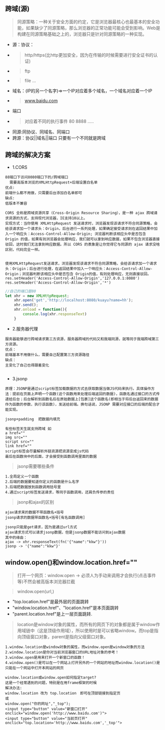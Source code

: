 ## 跨域(源)
>同源策略：一种关于安全方面的约定，它是浏览器最核心也最基本的安全功能，如果缺少了同源策略，那么浏览器的正常功能可能会受到影响。Web是构建在同源策略基础之上的，浏览器只是针对同源策略的一种实现。
- 源：协议：
- >http/https(比http更加安全，因为在传输的时候需要进行安全证书的认证)
- >ftp
- >file ...
- 域名：(IP的另一个名字)=>一个IP对应着多个域名，一个域名对应着一个IP
- >www.baidu.com
- 端口
- >对应着不同的执行事件 80  8888 .....
- 同源:同协议、同域名、同端口
- 跨源：协议||域名||端口 只要有一个不同就是跨域
## 跨域的解决方案
- 1.CORS
```
88端口下访问8080端口下的/跨域端口
  需要高版本浏览的XMLHttpRequest+后端设置白名单
优点:
前端什么都不用做，只需要后台添加白名单即可
缺点:
低版本不兼容
```
```
CORS 全称是跨域资源共享（Cross-Origin Resource Sharing），是一种 ajax 跨域请求资源的方式，支持现代浏览器，IE支持10以上。
实现方式：当你使用 XMLHttpRequest 发送请求时，浏览器发现该请求不符合同源策略，会给该请求加一个请求头：Origin，后台进行一系列处理，如果确定接受请求则在返回结果中加入一个响应头：Access-Control-Allow-Origin; 浏览器判断该相应头中是否包含 Origin 的值，如果有则浏览器会处理响应，我们就可以拿到响应数据，如果不包含浏览器直接驳回，这时我们无法拿到响应数据。所以 CORS 的表象是让你觉得它与同源的 ajax 请求没啥区别，代码完全一样。


使用XMLHttpRequest发送请求，浏览器发现该请求不符合同源策略，会给该请求加一个请求头：Origin；后台进行处理，在返回结果中加入一个响应头：Access-Control-Allow-Origin；浏览器判断该相应头中是否包含 Origin的值，有则处理响应，无则直接驳回。
res.setHeader('Access-Control-Allow-Origin','127.0.0.1:8080')
res.setHeader('Access-Control-Allow-Origin','*')
```
```js
//自己的端口是80
let xhr = new XMLHttpRequest;
    xhr.open('get','http://localhost:8080/kuayu?name=hh');  
    xhr.send();
    xhr.onload = function(){
        console.log(xhr.responseText)
    } 
```
- 2.服务器代理
```
服务器能够进行跨域请求第三方资源，服务器跨域的代码又和我端同源，就等同于我端跨域第三方资源。
优点：
前端基本不用做什么，需要自己配置第三方资源路径
缺点：
主变化了自己也得跟着变化
```
```

```
- 3.jsonp
```
原理：JSONP是通过script标签加载数据的方式去获取数据当做JS代码来执行。具体操作方法：提前在页面上声明一个函数(这个函数用来处理后端返回的数据)，函数名通过接口的方式传递给后台；后台解析到函数名后在原始数据上[包裹]这个函数名(即相当于将后台返回来的数据作为函数的参数，执行该函数)，发送给前端。换句话说，JSONP 需要对应接口的后端的配合才能实现。
```
```
jsonp+padding  把数据内填充

有些标签天生就支持跨域 如
a href=""
img src=""
script src=""
link href=""
script标签会尽量解析外链资源把资源变成js代码
最后在函数块中的后面，才会接受到函数调用里面的数据
```
>jsonp需要哪些条件
```
1.全局定义一个函数
2.后端的数据要知道你定义的函数是什么名字
3.后端把数据放到函数调用括号里
4.通过script标签发送请求，等同于函数调用，还肩负传参的责任
```
>jsonp和ajax的区别
```
ajax请求来的数据不带函数名+括号
jsonp请求的数据带函数名+括号[有名函数调用]

jsonp只能是get请求，因为是通过url方式
ajax请求方式可以请求jsonp数据，但是jsonp数据不能访问到ajax数据
其中的缘由：
ajax -> xhr.responseText(fn('{"name":"kkw"}'))
jsonp -> '{"name":"kkw"}'
```
## window.open()和window.location.href=""
>打开一个网页：window.open   ->  必须人为手动来调用才会执行(点击事件等)不然会被高版本浏览器拦截

>window.open(url,)

- "top.location.href"是最外层的页面跳转
- "window.location.href"、"location.href"是本页面跳转
- "parent.location.href"是上一层页面跳转.
>location是window对象的属性，而所有的网页下的对象都是属于window作用域链中（这是顶级作用域），所以使用时是可以省略window。而top是指向顶级窗口对象，parent是指向父级窗口对象。 
```
1.window.location是window对象的属性，而window.open是window对象的方法
2.window.location是你对当前浏览器窗口的URL地址对象的参考！
3.window.open是用来打开一个新窗口的函数！
4.window.open()是可以在一个网站上打开另外的一个网站的地址而window.location()是只能在一个网站中打开本网站的网页

window.location或window.open如何指定target?
这是一个经常遇到的问题，特别是在用frame框架的时候
解决办法:
window.location 改为 top.location　即可在顶部链接到指定页
或
window.open("你的网址","_top");
<input type="button" value="新窗口打开" onclick="window.open('http://www.baidu.com')"> 
<input type="button" value="当前页打开" onclick="top.location='http://www.baidu.com','_top'">
```